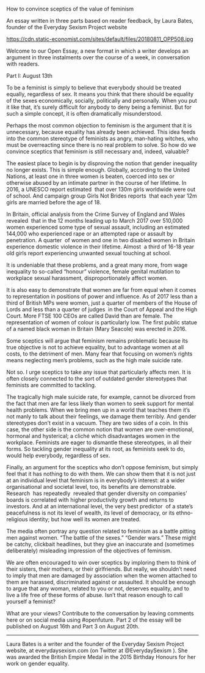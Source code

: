 How to convince sceptics of the value of feminism

An essay written in three parts based on reader feedback, by Laura Bates, founder of the Everyday Sexism Project website

https://cdn.static-economist.com/sites/default/files/20180811_OPP508.jpg

 Welcome to our Open Essay, a new format in which a writer develops an argument in three instalments over the course of a week, in conversation with readers. 

 Part I: August 13th 

To be a feminist is simply to believe that everybody should be treated equally, regardless of sex. It means you think that there should be equality of the sexes economically, socially, politically and personally. When you put it like that, it’s surely difficult for anybody to deny being a feminist. But for such a simple concept, it is often dramatically misunderstood.

Perhaps the most common objection to feminism is the argument that it is unnecessary, because equality has already been achieved. This idea feeds into the common stereotype of feminists as angry, man-hating witches, who must be overreacting since there is no real problem to solve. So how do we convince sceptics that feminism is still necessary and, indeed, valuable?

The easiest place to begin is by disproving the notion that gender inequality no longer exists. This is simple enough. Globally, according to the United Nations,  at least one in three  women is beaten, coerced into sex or otherwise abused by an intimate partner in the course of her lifetime. In 2016, a UNESCO report  estimated   that over 130m girls worldwide were out of school. And campaign group Girls Not Brides  reports   that each year 12m girls are married before the age of 18.

In Britain, official analysis from the Crime Survey of England and Wales  revealed   that in the 12 months leading up to March 2017 over 510,000 women experienced some type of sexual assault, including an estimated 144,000 who experienced rape or an attempted rape or assault by penetration. A  quarter   of women and  one in two  disabled women in Britain experience domestic violence in their lifetime. Almost  a third  of 16-18 year old girls report experiencing unwanted sexual touching at school. 

It is undeniable that these problems, and a great many more, from wage inequality to so-called “honour” violence, female genital mutilation to workplace sexual harassment, disproportionately affect women. 

It is also easy to demonstrate that women are far from equal when it comes to representation in positions of power and influence. As of 2017  less than a third  of British MPs were women, just a quarter of members of the  House of Lords  and less than a quarter of  judges   in the Court of Appeal and the High Court. More  FTSE 100 CEOs  are called David than are female. The representation of women of colour is particularly low. The  first public statue  of a named black woman in Britain (Mary Seacole) was erected in 2016.

Some sceptics will argue that feminism remains problematic because its true objective is not to achieve equality, but to advantage women at all costs, to the detriment of men. Many fear that focusing on women’s rights means neglecting men’s problems, such as the high male suicide rate. 

Not so. I urge sceptics to take any issue that particularly affects men. It is often closely connected to the sort of outdated gender stereotypes that feminists are committed to tackling.

The tragically high male suicide rate, for example, cannot be divorced from the fact that men are  far less likely  than women to seek support for mental health problems. When we bring men up in a world that teaches them it’s not manly to talk about their feelings, we damage them terribly. And gender stereotypes don’t exist in a vacuum. They are two sides of a coin. In this case, the other side is the common notion that women are over-emotional, hormonal and hysterical; a cliché which disadvantages women in the workplace. Feminists are eager to dismantle these stereotypes, in all their forms. So tackling gender inequality at its root, as feminists seek to do, would help everybody, regardless of sex.

Finally, an argument for the sceptics who don’t oppose feminism, but simply feel that it has nothing to do with them. We can show them that it is not just at an individual level that feminism is in everybody’s interest: at a wider organisational and societal level, too, its benefits are demonstrable.  Research   has  repeatedly   revealed that gender diversity on companies’ boards is correlated with higher productivity growth and returns to investors. And at an international level, the  very best predictor   of a state’s peacefulness is not its level of wealth, its level of democracy, or its ethno-religious identity; but how well its women are treated.

The media often portray any question related to feminism as a battle pitting men against women. “The battle of the sexes.” “Gender wars.” These might be catchy, clickbait headlines, but they give an inaccurate and (sometimes deliberately) misleading impression of the objectives of feminism.

We are often encouraged to win over sceptics by imploring them to think of their sisters, their mothers, or their girlfriends. But really, we shouldn’t need to imply that men are damaged by association when the women attached to them are harassed, discriminated against or assaulted. It should be enough to argue that any woman, related to you or not, deserves equality, and to live a life free of these forms of abuse. Isn’t that reason enough to call yourself a feminist?

 What are your views? Contribute to the conversation by leaving comments here or on social media using #openfuture. Part 2 of the essay will be published on August 16th and Part 3 on August 20th. 

_________

 Laura Bates is a writer and the founder of the Everyday Sexism Project website, at  everydaysexism.com  (on Twitter at  @EverydaySexism ). She was awarded the British Empire Medal in the 2015 Birthday Honours for her work on gender equality. 